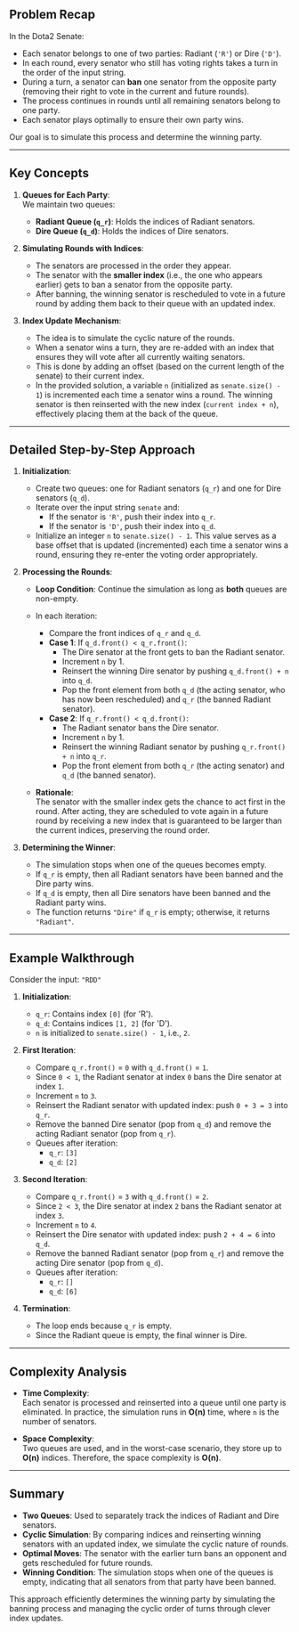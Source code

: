 ## Problem Recap

In the Dota2 Senate:

- Each senator belongs to one of two parties: Radiant (`'R'`) or Dire (`'D'`).
- In each round, every senator who still has voting rights takes a turn in the order of the input string.
- During a turn, a senator can **ban** one senator from the opposite party (removing their right to vote in the current and future rounds).
- The process continues in rounds until all remaining senators belong to one party.
- Each senator plays optimally to ensure their own party wins.

Our goal is to simulate this process and determine the winning party.

---

## Key Concepts

1. **Queues for Each Party**:  
   We maintain two queues:

   - **Radiant Queue (`q_r`)**: Holds the indices of Radiant senators.
   - **Dire Queue (`q_d`)**: Holds the indices of Dire senators.

2. **Simulating Rounds with Indices**:

   - The senators are processed in the order they appear.
   - The senator with the **smaller index** (i.e., the one who appears earlier) gets to ban a senator from the opposite party.
   - After banning, the winning senator is rescheduled to vote in a future round by adding them back to their queue with an updated index.

3. **Index Update Mechanism**:
   - The idea is to simulate the cyclic nature of the rounds.
   - When a senator wins a turn, they are re-added with an index that ensures they will vote after all currently waiting senators.
   - This is done by adding an offset (based on the current length of the senate) to their current index.
   - In the provided solution, a variable `n` (initialized as `senate.size() - 1`) is incremented each time a senator wins a round. The winning senator is then reinserted with the new index (`current index + n`), effectively placing them at the back of the queue.

---

## Detailed Step-by-Step Approach

1. **Initialization**:

   - Create two queues: one for Radiant senators (`q_r`) and one for Dire senators (`q_d`).
   - Iterate over the input string `senate` and:
     - If the senator is `'R'`, push their index into `q_r`.
     - If the senator is `'D'`, push their index into `q_d`.
   - Initialize an integer `n` to `senate.size() - 1`. This value serves as a base offset that is updated (incremented) each time a senator wins a round, ensuring they re-enter the voting order appropriately.

2. **Processing the Rounds**:

   - **Loop Condition**: Continue the simulation as long as **both** queues are non-empty.
   - In each iteration:

     - Compare the front indices of `q_r` and `q_d`.
     - **Case 1**: If `q_d.front() < q_r.front()`:
       - The Dire senator at the front gets to ban the Radiant senator.
       - Increment `n` by 1.
       - Reinsert the winning Dire senator by pushing `q_d.front() + n` into `q_d`.
       - Pop the front element from both `q_d` (the acting senator, who has now been rescheduled) and `q_r` (the banned Radiant senator).
     - **Case 2**: If `q_r.front() < q_d.front()`:
       - The Radiant senator bans the Dire senator.
       - Increment `n` by 1.
       - Reinsert the winning Radiant senator by pushing `q_r.front() + n` into `q_r`.
       - Pop the front element from both `q_r` (the acting senator) and `q_d` (the banned senator).

   - **Rationale**:  
     The senator with the smaller index gets the chance to act first in the round. After acting, they are scheduled to vote again in a future round by receiving a new index that is guaranteed to be larger than the current indices, preserving the round order.

3. **Determining the Winner**:
   - The simulation stops when one of the queues becomes empty.
   - If `q_r` is empty, then all Radiant senators have been banned and the Dire party wins.
   - If `q_d` is empty, then all Dire senators have been banned and the Radiant party wins.
   - The function returns `"Dire"` if `q_r` is empty; otherwise, it returns `"Radiant"`.

---

## Example Walkthrough

Consider the input: `"RDD"`

1. **Initialization**:

   - `q_r`: Contains index `[0]` (for 'R').
   - `q_d`: Contains indices `[1, 2]` (for 'D').
   - `n` is initialized to `senate.size() - 1`, i.e., `2`.

2. **First Iteration**:

   - Compare `q_r.front()` = `0` with `q_d.front()` = `1`.
   - Since `0 < 1`, the Radiant senator at index `0` bans the Dire senator at index `1`.
   - Increment `n` to `3`.
   - Reinsert the Radiant senator with updated index: push `0 + 3 = 3` into `q_r`.
   - Remove the banned Dire senator (pop from `q_d`) and remove the acting Radiant senator (pop from `q_r`).
   - Queues after iteration:
     - `q_r`: `[3]`
     - `q_d`: `[2]`

3. **Second Iteration**:

   - Compare `q_r.front()` = `3` with `q_d.front()` = `2`.
   - Since `2 < 3`, the Dire senator at index `2` bans the Radiant senator at index `3`.
   - Increment `n` to `4`.
   - Reinsert the Dire senator with updated index: push `2 + 4 = 6` into `q_d`.
   - Remove the banned Radiant senator (pop from `q_r`) and remove the acting Dire senator (pop from `q_d`).
   - Queues after iteration:
     - `q_r`: `[]`
     - `q_d`: `[6]`

4. **Termination**:
   - The loop ends because `q_r` is empty.
   - Since the Radiant queue is empty, the final winner is Dire.

---

## Complexity Analysis

- **Time Complexity**:  
  Each senator is processed and reinserted into a queue until one party is eliminated. In practice, the simulation runs in **O(n)** time, where `n` is the number of senators.

- **Space Complexity**:  
  Two queues are used, and in the worst-case scenario, they store up to **O(n)** indices. Therefore, the space complexity is **O(n)**.

---

## Summary

- **Two Queues**: Used to separately track the indices of Radiant and Dire senators.
- **Cyclic Simulation**: By comparing indices and reinserting winning senators with an updated index, we simulate the cyclic nature of rounds.
- **Optimal Moves**: The senator with the earlier turn bans an opponent and gets rescheduled for future rounds.
- **Winning Condition**: The simulation stops when one of the queues is empty, indicating that all senators from that party have been banned.

This approach efficiently determines the winning party by simulating the banning process and managing the cyclic order of turns through clever index updates.

```

```
